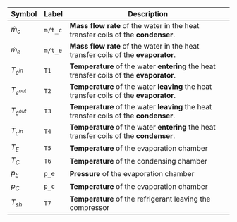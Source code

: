 
| Symbol        | Label   | Description                                                                              |
| ------------- | ------- | ---------------------------------------------------------------------------------------- |
| $\dot{m}_c$   | `m/t_c` | **Mass flow rate** of the water in the heat transfer coils of the **condenser**.         |
| $\dot m_{e}$  | `m/t_e` | **Mass flow rate** of the water in the heat transfer coils of the **evaporator**.        |
| $T_{e^{in}}$  | `T1`    | **Temperature** of the water **entering** the heat transfer coils of the **evaporator**. |
| $T_{e^{out}}$ | `T2`    | **Temperature** of the water **leaving** the heat transfer coils of the **evaporator**.  |
| $T_{c^{out}}$ | `T3`    | **Temperature** of the water **leaving** the heat transfer coils of the **condenser**.   |
| $T_{c^{in}}$  | `T4`    | **Temperature** of the water **entering** the heat transfer coils of the **condenser**.  |
| $T_{E}$       | `T5`    | **Temperature** of the evaporation chamber                                               |
| $T_{C}$       | `T6`    | **Temperature** of the condensing chamber                                                |
| $p_{E}$       | `p_e`   | **Pressure** of the evaporation chamber                                                  |
| $p_{C}$       | `p_c`   | **Temperature** of the evaporation chamber                                               |
| $T_{sh}$      | `T7`    | **Temperature** of the refrigerant leaving the compressor                                |
